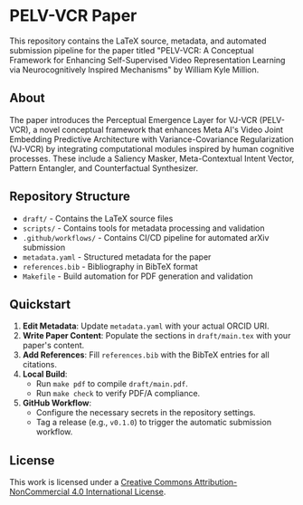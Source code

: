 # PELV-VCR Paper

This repository contains the LaTeX source, metadata, and automated submission pipeline for the paper titled "PELV-VCR: A Conceptual Framework for Enhancing Self-Supervised Video Representation Learning via Neurocognitively Inspired Mechanisms" by William Kyle Million.

## About

The paper introduces the Perceptual Emergence Layer for VJ-VCR (PELV-VCR), a novel conceptual framework that enhances Meta AI's Video Joint Embedding Predictive Architecture with Variance-Covariance Regularization (VJ-VCR) by integrating computational modules inspired by human cognitive processes. These include a Saliency Masker, Meta-Contextual Intent Vector, Pattern Entangler, and Counterfactual Synthesizer.

## Repository Structure

- `draft/` - Contains the LaTeX source files
- `scripts/` - Contains tools for metadata processing and validation
- `.github/workflows/` - Contains CI/CD pipeline for automated arXiv submission
- `metadata.yaml` - Structured metadata for the paper
- `references.bib` - Bibliography in BibTeX format
- `Makefile` - Build automation for PDF generation and validation

## Quickstart

1. **Edit Metadata**: Update `metadata.yaml` with your actual ORCID URI.
2. **Write Paper Content**: Populate the sections in `draft/main.tex` with your paper's content.
3. **Add References**: Fill `references.bib` with the BibTeX entries for all citations.
4. **Local Build**:
   * Run `make pdf` to compile `draft/main.pdf`.
   * Run `make check` to verify PDF/A compliance.
5. **GitHub Workflow**:
   * Configure the necessary secrets in the repository settings.
   * Tag a release (e.g., `v0.1.0`) to trigger the automatic submission workflow.

## License

This work is licensed under a [Creative Commons Attribution-NonCommercial 4.0 International License](LICENSE). 